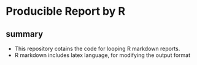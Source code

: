 # Producible Report by R #

## summary ##
- This repository cotains the code for looping R markdown reports.
- R markdown includes latex language, for modifying the output format 



